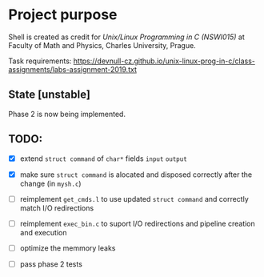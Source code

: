 # Project purpose

Shell is created as credit for *Unix/Linux Programming in C (NSWI015)* at Faculty of Math and Physics, Charles University, Prague.

Task requirements:
https://devnull-cz.github.io/unix-linux-prog-in-c/class-assignments/labs-assignment-2019.txt

## State [unstable]

Phase 2 is now being implemented.

## TODO:

- [x] extend `struct command` of `char*` fields `input` `output`

- [x] make sure `struct command` is alocated and disposed correctly after the change (in `mysh.c`)

- [ ] reimplement `get_cmds.l` to use updated `struct command` and correctly match I/O redirections

- [ ] reimplement `exec_bin.c` to suport I/O redirections and pipeline creation and execution

- [ ] optimize the memmory leaks

- [ ] pass phase 2 tests
